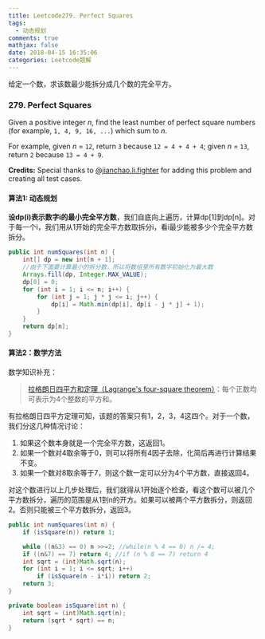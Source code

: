 ```yaml
---
title: Leetcode279. Perfect Squares
tags:
  - 动态规划
comments: true
mathjax: false
date: 2018-04-15 16:35:06
categories: Leetcode题解
---
```


给定一个数，求该数最少能拆分成几个数的完全平方。

<!-- more -->

### 279. Perfect Squares

Given a positive integer *n*, find the least number of perfect square numbers (for example, `1, 4, 9, 16, ...`) which sum to *n*.

For example, given *n* = `12`, return `3` because `12 = 4 + 4 + 4`; given *n* = `13`, return `2` because `13 = 4 + 9`.

**Credits:**
Special thanks to [@jianchao.li.fighter](https://leetcode.com/discuss/user/jianchao.li.fighter) for adding this problem and creating all test cases.



#### 算法1: 动态规划

**设dp(i)表示数字i的最小完全平方数**，我们自底向上遍历，计算dp[1]到dp[n]。对于每一个i，我们用从1开始的完全平方数取拆分i，看i最少能被多少个完全平方数拆分。

```java
public int numSquares(int n) {
    int[] dp = new int[n + 1];
    //由于下面要计算最小的拆分数，所以将数组里所有数字初始化为最大数
    Arrays.fill(dp, Integer.MAX_VALUE); 
    dp[0] = 0;
    for (int i = 1; i <= n; i++) {
        for (int j = 1; j * j <= i; j++) {
            dp[i] = Math.min(dp[i], dp[i - j * j] + 1);
        }
    }
    return dp[n];
}
```



#### 算法2：数学方法

数学知识补充：

>[拉格朗日四平方和定理（Lagrange's four-square theorem）](https://zh.wikipedia.org/wiki/四平方和定理)：每个正数均可表示为4个整数的平方和。

有拉格朗日四平方定理可知，该题的答案只有1，2，3，4这四个。对于一个数，我们分这几种情况讨论：

1. 如果这个数本身就是一个完全平方数，这返回1。
2. 如果一个数对4取余等于0，则可以将所有4因子去除，化简后再进行计算结果不变。
3. 如果一个数对8取余等于7，则这个数一定可以分为4个平方数，直接返回4。

对这个数进行以上几步处理后，我们就得从1开始逐个检查，看这个数可以被几个平方数拆分，遍历的范围是从1到n的开方。如果可以被两个平方数拆分，则返回2。否则只能被三个平方数拆分，返回3。

```java
public int numSquares(int n) {
    if (isSquare(n)) return 1;

    while ((n&3) == 0) n >>=2; //while(n % 4 == 0) n /= 4;
    if ((n&7) == 7) return 4; //if (n % 8 == 7) return 4
    int sqrt = (int)Math.sqrt(n);
    for (int i = 1; i <= sqrt; i++) 
        if (isSquare(n - i*i)) return 2;
    return 3;
}

private boolean isSquare(int n) {
    int sqrt = (int)Math.sqrt(n);
    return (sqrt * sqrt) == n;
}
```

